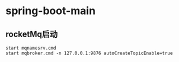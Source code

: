 # spring-boot-main

## rocketMq启动 
````
start mqnamesrv.cmd
start mqbroker.cmd -n 127.0.0.1:9876 autoCreateTopicEnable=true
